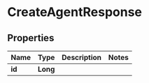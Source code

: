 

# CreateAgentResponse


## Properties

| Name | Type | Description | Notes |
|------------ | ------------- | ------------- | -------------|
|**id** | **Long** |  |  |



